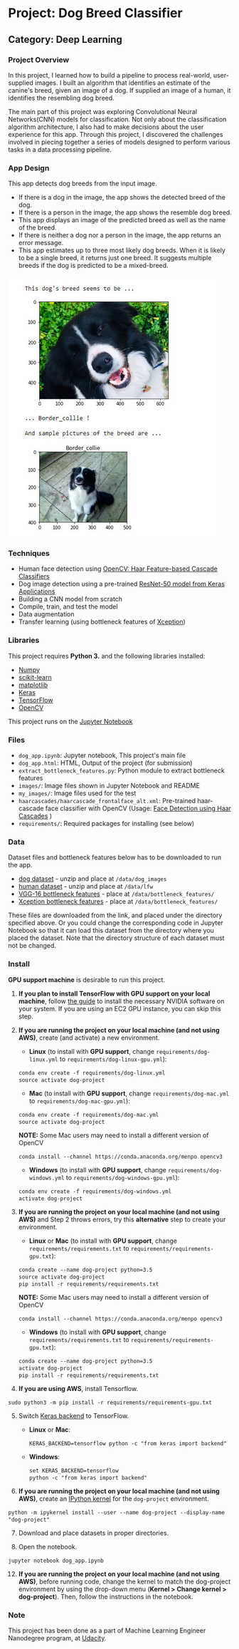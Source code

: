 # Project: Dog Breed Classifier
## Category: Deep Learning

[//]: # (Image References)

[image1]: ./images/my-output-sample.jpg "Sample Output"
[image2]: ./images/vgg16_model.png "VGG-16 Model Keras Layers"
[image3]: ./images/vgg16_model_draw.png "VGG16 Model Figure"


### Project Overview

In this project, I learned how to build a pipeline to process real-world, user-supplied images. I built an algorithm that identifies an estimate of the canine's breed, given an image of a dog. If supplied an image of a human, it identifies the resembling dog breed.

The main part of this project was exploring Convolutional Neural Networks(CNN) models for classification. Not only about the classification algorithm architecture, I also had to make decisions about the user experience for this app. Through this project, I discovered the challenges involved in piecing together a series of models designed to perform various tasks in a data processing pipeline.

### App Design

This app detects dog breeds from the input image.

- If there is a dog in the image, the app shows the detected breed of the dog.
- If there is a person in the image, the app shows the resemble dog breed.
- This app displays an image of the predicted breed as well as the name of the breed.
- If there is neither a dog nor a person in the image, the app returns an error message.
- This app estimates up to three most likely dog breeds. When it is likely to be a single breed, it returns just one breed. It suggests multiple breeds if the dog is predicted to be a mixed-breed.  

![Sample Output][image1]


### Techniques

- Human face detection using [OpenCV: Haar Feature-based Cascade Classifiers](https://docs.opencv.org/trunk/d7/d8b/tutorial_py_face_detection.html)
- Dog image detection using a pre-trained [ResNet-50 model from Keras Applications](https://keras.io/applications/#resnet50)
- Building a CNN model from scratch
- Compile, train, and test the model
- Data augmentation
- Transfer learning (using bottleneck features of [Xception](https://arxiv.org/abs/1610.02357))


### Libraries

This project requires **Python 3.** and the following libraries installed:

- [Numpy](http://www.numpy.org/)
- [scikit-learn](http://scikit-learn.org/stable/)
- [matplotlib](http://matplotlib.org/)
- [Keras](https://keras.io/)
- [TensorFlow](https://www.tensorflow.org/)
- [OpenCV](https://opencv.org/)

This project runs on the [Jupyter Notebook](http://ipython.org/notebook.html)

### Files

- `dog_app.ipynb`: Jupyter notebook, This project's main file
- `dog_app.html`: HTML, Output of the project (for submission)
- `extract_bottleneck_features.py`: Python module to extract bottleneck features
- `images/`: Image files shown in Jupyter Notebook and README
- `my_images/`: Image files used for the test
- `haarcascades/haarcascade_frontalface_alt.xml`: Pre-trained haar-cascade face classifier with OpenCV (Usage: [Face Detection using Haar Cascades](https://docs.opencv.org/3.4/d7/d8b/tutorial_py_face_detection.html) )
- `requirements/`: Required packages for installing (see below)

### Data

Dataset files and bottleneck features below has to be downloaded to run the app.

- [dog dataset](https://s3-us-west-1.amazonaws.com/udacity-aind/dog-project/dogImages.zip) - unzip and place at `/data/dog_images`
- [human dataset](https://s3-us-west-1.amazonaws.com/udacity-aind/dog-project/lfw.zip) - unzip and place at `/data/lfw`
- [VGG-16 bottleneck features](https://s3-us-west-1.amazonaws.com/udacity-aind/dog-project/DogVGG16Data.npz) - place at `/data/bottleneck_features/`
- [Xception bottleneck features](https://s3-us-west-1.amazonaws.com/udacity-aind/dog-project/DogXceptionData.npz) - place at `/data/bottleneck_features/`

These files are downloaded from the link, and placed under the directory specified above. Or you could change the corresponding code in Jupyter Notebook so that it can load this dataset from the directory where you placed the dataset. Note that the directory structure of each dataset must not be changed.



### Install

**GPU support machine** is desirable to run this project.

1. __If you plan to install TensorFlow with GPU support on your local machine__, follow [the guide](https://www.tensorflow.org/install/) to install the necessary NVIDIA software on your system.  If you are using an EC2 GPU instance, you can skip this step.

2.  **If you are running the project on your local machine (and not using AWS)**, create (and activate) a new environment.

	- __Linux__ (to install with __GPU support__, change `requirements/dog-linux.yml` to `requirements/dog-linux-gpu.yml`):
	```
	conda env create -f requirements/dog-linux.yml
	source activate dog-project
	```  
	- __Mac__ (to install with __GPU support__, change `requirements/dog-mac.yml` to `requirements/dog-mac-gpu.yml`):
	```
	conda env create -f requirements/dog-mac.yml
	source activate dog-project
	```  
	**NOTE:** Some Mac users may need to install a different version of OpenCV
	```
	conda install --channel https://conda.anaconda.org/menpo opencv3
	```
	- __Windows__ (to install with __GPU support__, change `requirements/dog-windows.yml` to `requirements/dog-windows-gpu.yml`):  
	```
	conda env create -f requirements/dog-windows.yml
	activate dog-project
	```

3. **If you are running the project on your local machine (and not using AWS)** and Step 2 throws errors, try this __alternative__ step to create your environment.

	- __Linux__ or __Mac__ (to install with __GPU support__, change `requirements/requirements.txt` to `requirements/requirements-gpu.txt`):
	```
	conda create --name dog-project python=3.5
	source activate dog-project
	pip install -r requirements/requirements.txt
	```
	**NOTE:** Some Mac users may need to install a different version of OpenCV
	```
	conda install --channel https://conda.anaconda.org/menpo opencv3
	```
	- __Windows__ (to install with __GPU support__, change `requirements/requirements.txt` to `requirements/requirements-gpu.txt`):  
	```
	conda create --name dog-project python=3.5
	activate dog-project
	pip install -r requirements/requirements.txt
	```

4. **If you are using AWS**, install Tensorflow.
```
sudo python3 -m pip install -r requirements/requirements-gpu.txt
```

5. Switch [Keras backend](https://keras.io/backend/) to TensorFlow.
	- __Linux__ or __Mac__:
		```
		KERAS_BACKEND=tensorflow python -c "from keras import backend"
		```
	- __Windows__:
		```
		set KERAS_BACKEND=tensorflow
		python -c "from keras import backend"
		```

6. **If you are running the project on your local machine (and not using AWS)**, create an [IPython kernel](http://ipython.readthedocs.io/en/stable/install/kernel_install.html) for the `dog-project` environment.
```
python -m ipykernel install --user --name dog-project --display-name "dog-project"
```
7. Download and place datasets in proper directories.

8. Open the notebook.
```
jupyter notebook dog_app.ipynb
```

12. **If you are running the project on your local machine (and not using AWS)**, before running code, change the kernel to match the dog-project environment by using the drop-down menu (**Kernel > Change kernel > dog-project**). Then, follow the instructions in the notebook.


### Note
This project has been done as a part of Machine Learning Engineer Nanodegree program, at [Udacity](https://www.udacity.com/).
